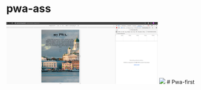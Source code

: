 # pwa-ass
<img src="first_nothrolting.png" width="400">
<img src="first_off.pngg" width="400">
# Pwa-first
